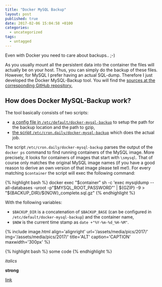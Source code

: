 ```yaml
---
title: "Docker MySQL Backup"
layout: post
published: true
date: 2017-02-06 15:04:58 +0100
categories:
  - uncategorized
tags:
  - untagged
---
```


Even with Docker you need to care about backups.. ;-)

As you usually mount all the persistent data into the container the files will actually be on your host.
Thus, you can simply do the backup of these files.
However, for MySQL I prefer having an actual SQL-dump.
Therefore I just developed the Docker MySQL-Backup tool.
You will find the [sources at the corresponding GitHub repository.](https://github.com/binfalse/docker-mysql-backup)


## How does Docker MySQL-Backup work?

The tool basically consists of two scripts:

* [a config file in `/etc/default/docker-mysql-backup`](https://github.com/binfalse/docker-mysql-backup/blob/master/etc/default/docker-mysql-backup) to setup the path for the backup location and the path to gzip,
* [the script `/etc/cron.daily/docker-mysql-backup`](https://github.com/binfalse/docker-mysql-backup/blob/master/etc/cron.daily/docker-mysql-backup) which does the actual job.


The script `/etc/cron.daily/docker-mysql-backup` parses the output of the `docker ps` command to find running containers of the MySQL image.
More precisely, it looks for containers of images that start with `\smysql`.
That of course only matches the original MySQL image names (if you have a good reason to derive an own version of that image please tell me!).
For every matching `$container` the script will exec the following command:

{% highlight bash %}
docker exec "$container" sh -c 'exec mysqldump --all-databases -uroot -p"$MYSQL_ROOT_PASSWORD"' | ${GZIP} -9 > "${BACKUP_DIR}/${NOW}_complete.sql.gz"
{% endhighlight %}

With the following variables:

* `$BACKUP_DIR` is a concatenation of `$BACKUP_BASE` (can be configured in `/etc/default/docker-mysql-backup`) and the container name,
* `$NOW` is the current time stamp as `date +"%Y-%m-%d_%H-%M"`.




{% include image.html align='alignright' url='/assets/media/pics/2017/' img='/assets/media/pics/2017/' title='ALT' caption='CAPTION' maxwidth='300px' %}

{% highlight bash %}
some code
{% endhighlight %}

*italics*

**strong**

[link](url)



